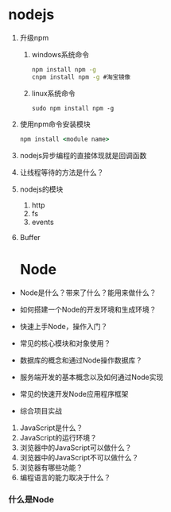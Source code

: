 # nodejs

1. 升级npm

   1. windows系统命令

      ```cmd
      npm install npm -g 
      cnpm install npm -g #淘宝镜像
      ```

   2. linux系统命令

      ```shell
      sudo npm install npm -g
      ```

2. 使用npm命令安装模块

   ```cmd
   npm install <module name>
   ```

3. nodejs异步编程的直接体现就是回调函数

4. 让线程等待的方法是什么？

5. nodejs的模块

   1. http
   2. fs
   3. events

6. Buffer

   # Node

- Node是什么？带来了什么？能用来做什么？

- 如何搭建一个Node的开发环境和生成环境？

- 快速上手Node，操作入门？

- 常见的核心模块和对象使用？

- 数据库的概念和通过Node操作数据库？

- 服务端开发的基本概念以及如何通过Node实现

- 常见的快速开发Node应用程序框架

- 综合项目实战


1. JavaScript是什么？
2. JavaScript的运行环境？
3. 浏览器中的JavaScript可以做什么？
4. 浏览器中的JavaScript不可以做什么？
5. 浏览器有哪些功能？
6. 编程语言的能力取决于什么？

### 什么是Node













































